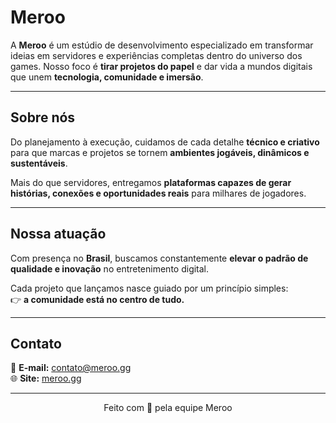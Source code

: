 # Meroo

A **Meroo** é um estúdio de desenvolvimento especializado em transformar ideias em servidores e experiências completas dentro do universo dos games. Nosso foco é **tirar projetos do papel** e dar vida a mundos digitais que unem **tecnologia, comunidade e imersão**.  

---

## Sobre nós
Do planejamento à execução, cuidamos de cada detalhe **técnico e criativo** para que marcas e projetos se tornem **ambientes jogáveis, dinâmicos e sustentáveis**.  

Mais do que servidores, entregamos **plataformas capazes de gerar histórias, conexões e oportunidades reais** para milhares de jogadores.  

---

## Nossa atuação
Com presença no **Brasil**, buscamos constantemente **elevar o padrão de qualidade e inovação** no entretenimento digital.  

Cada projeto que lançamos nasce guiado por um princípio simples:  
👉 **a comunidade está no centro de tudo.**

---

## Contato
📩 **E-mail:** contato@meroo.gg  
🌐 **Site:** [meroo.gg](https://meroo.gg)  

---
<p align="center">
Feito com 💜 pela equipe Meroo
</p>